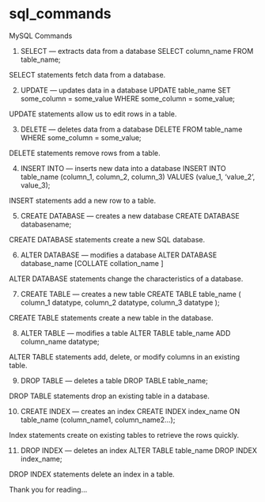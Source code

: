 # sql_commands
MySQL Commands
1. SELECT — extracts data from a database
SELECT column_name
FROM table_name;

SELECT statements fetch data from a database.

2. UPDATE — updates data in a database
UPDATE table_name
SET some_column = some_value
WHERE some_column = some_value;

UPDATE statements allow us to edit rows in a table.

3. DELETE — deletes data from a database
DELETE FROM table_name
WHERE some_column = some_value;

DELETE statements remove rows from a table.

4. INSERT INTO — inserts new data into a database
INSERT INTO table_name (column_1, column_2, column_3)
VALUES (value_1, ‘value_2’, value_3);

INSERT statements add a new row to a table.

5. CREATE DATABASE — creates a new database
CREATE DATABASE databasename;

CREATE DATABASE statements create a new SQL database.

6. ALTER DATABASE — modifies a database
ALTER DATABASE database_name
[COLLATE collation_name ]

ALTER DATABASE statements change the characteristics of a database.

7. CREATE TABLE — creates a new table
CREATE TABLE table_name (
column_1 datatype,
column_2 datatype,
column_3 datatype
);

CREATE TABLE statements create a new table in the database.

8. ALTER TABLE — modifies a table
ALTER TABLE table_name
ADD column_name datatype;

ALTER TABLE statements add, delete, or modify columns in an existing table.

9. DROP TABLE — deletes a table
DROP TABLE table_name;

DROP TABLE statements drop an existing table in a database.

10. CREATE INDEX — creates an index
CREATE INDEX index_name
ON table_name (column_name1, column_name2…);

Index statements create on existing tables to retrieve the rows quickly.

11. DROP INDEX — deletes an index
ALTER TABLE table_name
DROP INDEX index_name;

DROP INDEX statements delete an index in a table.

Thank you for reading...
